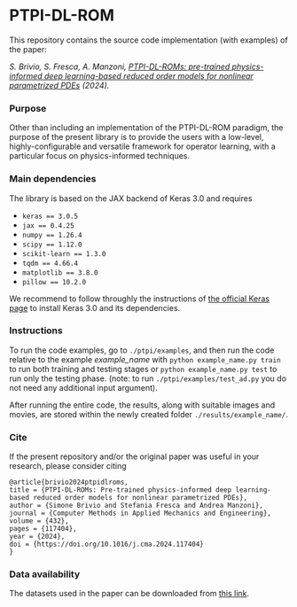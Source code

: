 # PTPI-DL-ROM

This repository contains the source code implementation (with examples) of the paper: 

*S. Brivio, S. Fresca, A. Manzoni, [PTPI-DL-ROMs: pre-trained physics-informed deep learning-based reduced order models for nonlinear parametrized PDEs](https://www.sciencedirect.com/science/article/pii/S0045782524006595) (2024).*

### Purpose
Other than including an implementation of the PTPI-DL-ROM paradigm, the purpose of the present library is to provide the users with a low-level, 
highly-configurable and versatile framework for operator learning,
with a particular focus on physics-informed techniques.

### Main dependencies
The library is based on the JAX backend of Keras 3.0 and requires
* ```keras == 3.0.5```
* ```jax == 0.4.25```
* ```numpy == 1.26.4```
* ```scipy == 1.12.0```
* ```scikit-learn == 1.3.0```
* ```tqdm == 4.66.4```
* ```matplotlib == 3.8.0```
* ```pillow == 10.2.0```
  
We recommend to follow throughly the instructions of [the official Keras page](https://keras.io/getting_started/) to install Keras 3.0 and its dependencies.

### Instructions
To run the code examples, go to ```./ptpi/examples```, and then run the code relative to the example *example_name* with
```python example_name.py train``` to run both training and testing stages or ```python example_name.py test``` to run only the testing phase.
(note: to run ```./ptpi/examples/test_ad.py``` you do not need any additional input argument).

After running the entire code, the results, along with suitable images and movies, are stored within the newly created folder ```./results/example_name/```.



### Cite
If the present repository and/or the original paper was useful in your research, 
please consider citing

```
@article{brivio2024ptpidlroms,
title = {PTPI-DL-ROMs: Pre-trained physics-informed deep learning-based reduced order models for nonlinear parametrized PDEs},
author = {Simone Brivio and Stefania Fresca and Andrea Manzoni},
journal = {Computer Methods in Applied Mechanics and Engineering},
volume = {432},
pages = {117404},
year = {2024},
doi = {https://doi.org/10.1016/j.cma.2024.117404}
}
```

### Data availability
The datasets used in the paper can be downloaded from [this link](https://drive.google.com/drive/folders/1IwPe_5I6W6a41XYrMVbDgzpspcl0KmXq?usp=sharing).
